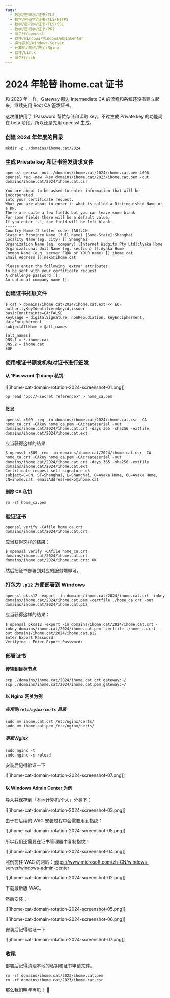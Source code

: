 ```yaml
---
tags:
  - 数学/密码学/证书/TLS
  - 数学/密码学/证书/TLS/HTTPS
  - 数学/密码学/证书/TLS/SSL
  - 数学/密码学/证书/PKI
  - 命令行/openssl
  - 软件/Windows/WindowsAdminCenter
  - 操作系统/Windows-Server
  - 计算机/网络/网关/Nginx
  - 软件/Linux
  - 命令行/ssh
---
```

# 2024 年轮替 ihome.cat 证书

和 2023 年一样，Gateway 那边 Intermediate CA 的流程和系统还没有建立起来，继续先用 Root CA 签发证书。

这次维护用了 1Password 帮忙存储和读取 key，不过生成 Private key 的功能尚在 beta 阶段，所以还是先用 openssl 生成。

### 创建 2024 年年度的目录

```shell
mkdir -p ./domains/ihome.cat/2024
```

### 生成 Private key 和证书签发请求文件

```shell
openssl genrsa -out ./domains/ihome.cat/2024/ihome.cat.pem 4096
openssl req -new -key domains/ihome.cat/2023/ihome.cat.pem -out domains/ihome.cat/2024/ihome.cat.csr

You are about to be asked to enter information that will be incorporated
into your certificate request.
What you are about to enter is what is called a Distinguished Name or a DN.
There are quite a few fields but you can leave some blank
For some fields there will be a default value,
If you enter '.', the field will be left blank.
-----
Country Name (2 letter code) [AU]:CN
State or Province Name (full name) [Some-State]:Shanghai
Locality Name (eg, city) []:Shanghai
Organization Name (eg, company) [Internet Widgits Pty Ltd]:Ayaka Home
Organizational Unit Name (eg, section) []:Ayaka Home
Common Name (e.g. server FQDN or YOUR name) []:ihome.cat
Email Address []:neko@ihome.cat

Please enter the following 'extra' attributes
to be sent with your certificate request
A challenge password []:
An optional company name []:
```

### 创建证书拓展文件

```shell
$ cat > domains/ihome.cat/2024/ihome.cat.ext << EOF
authorityKeyIdentifier=keyid,issuer
basicConstraints=CA:FALSE
keyUsage = digitalSignature, nonRepudiation, keyEncipherment, dataEncipherment
subjectAltName = @alt_names

[alt_names]
DNS.1 = *.ihome.cat
DNS.2 = ihome.cat
EOF
```

### 使用根证书颁发机构对证书进行签发

#### 从 1Password 中 dump 私钥

![[ihome-cat-domain-rotation-2024-screenshot-01.png]]

```shell
op read "op://<secret reference>" > home_ca.pem
```

#### 签发

```shell
openssl x509 -req -in domains/ihome.cat/2024/ihome.cat.csr -CA home_ca.crt -CAkey home_ca.pem -CAcreateserial -out domains/ihome.cat/2024/ihome.cat.crt -days 365 -sha256 -extfile domains/ihome.cat/2024/ihome.cat.ext
```

应当获得这样的结果

```shell
$ openssl x509 -req -in domains/ihome.cat/2024/ihome.cat.csr -CA home_ca.crt -CAkey home_ca.pem -CAcreateserial -out domains/ihome.cat/2024/ihome.cat.crt -days 365 -sha256 -extfile domains/ihome.cat/2024/ihome.cat.ext
Certificate request self-signature ok
subject=C=CN, ST=Shanghai, L=Shanghai, O=Ayaka Home, OU=Ayaka Home, CN=ihome.cat, emailAddress=neko@ihome.cat
```

#### 删除 CA 私钥

```shell
rm -rf home_ca.pem
```

### 验证证书

```shell
openssl verify -CAfile home_ca.crt domains/ihome.cat/2024/ihome.cat.crt
```

应当获得这样的结果：

```shell
$ openssl verify -CAfile home_ca.crt domains/ihome.cat/2024/ihome.cat.crt
domains/ihome.cat/2024/ihome.cat.crt: OK
```

然后把证书部署到对应的服务端即可。

### 打包为 `.p12` 方便部署到 Windows

```shell
openssl pkcs12 -export -in domains/ihome.cat/2024/ihome.cat.crt -inkey domains/ihome.cat/2024/ihome.cat.pem -certfile ./home_ca.crt -out domains/ihome.cat/2024/ihome.cat.p12
```

应当获得这样的结果：

```shell
$ openssl pkcs12 -export -in domains/ihome.cat/2024/ihome.cat.crt -inkey domains/ihome.cat/2024/ihome.cat.pem -certfile ./home_ca.crt -out domains/ihome.cat/2024/ihome.cat.p12
Enter Export Password:
Verifying - Enter Export Password:
```

### 部署证书

#### 传输到目标节点

```shell
scp ./domains/ihome.cat/2024/ihome.cat.crt gateway:~/
scp ./domains/ihome.cat/2024/ihome.cat.pem gateway:~/
```

#### 以 Nginx 网关为例
##### 应用到 `/etc/nginx/certs` 目录

```shell
sudo mv ihome.cat.crt /etc/nginx/certs/
sudo mv ihome.cat.pem /etc/nginx/certs/
```

##### 更新 Nginx

```shell
sudo nginx -t
sudo nginx -s reload
```

安装后记得验证一下

![[ihome-cat-domain-rotation-2024-screenshot-07.png]]

#### 以 Windows Admin Center 为例

导入并保存到「本地计算机/个人」分类下：

![[ihome-cat-domain-rotation-2024-screenshot-03.png]]

由于在后续的 WAC 安装过程中会需要用到指纹：

![[ihome-cat-domain-rotation-2024-screenshot-05.png]]

所以我们还需要在证书管理器中复制指纹：

![[ihome-cat-domain-rotation-2024-screenshot-04.png]]

照例前往 WAC 的网站：https://www.microsoft.com/zh-CN/windows-server/windows-admin-center

![[ihome-cat-domain-rotation-2024-screenshot-02.png]]

下载最新版 WAC。

然后安装：

![[ihome-cat-domain-rotation-2024-screenshot-05.png]]

![[ihome-cat-domain-rotation-2024-screenshot-06.png]]

安装后记得验证一下

![[ihome-cat-domain-rotation-2024-screenshot-07.png]]

### 收尾

部署后记得清理本地的私钥和证书申请文件。

```shell
rm -rf domains/ihome.cat/2023/ihome.cat.pem
rm -rf domains/ihome.cat/2023/ihome.cat.csr
```

那么我们明年再见！ 👋